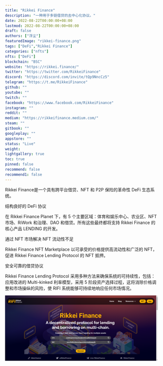 ```yaml
---
title: "Rikkei Finance"
description: "一种用于多链借贷的去中心化协议。"
date: 2022-08-22T00:00:00+08:00
lastmod: 2022-08-22T00:00:00+08:00
draft: false
authors: ["浮尘"]
featuredImage: "rikkei-finance.png"
tags: ["DeFi","Rikkei Finance"]
categories: ["nfts"]
nfts: ["DeFi"]
blockchain: "BSC"
website: "https://rikkei.finance/"
twitter: "https://twitter.com/RikkeiFinance"
discord: "https://discord.com/invite/tQp9NncCz5"
telegram: "https://t.me/RikkeiFinance"
github: ""
youtube: ""
twitch: ""
facebook: "https://www.facebook.com/RikkeiFinance"
instagram: ""
reddit: ""
medium: "https://rikkeifinance.medium.com/"
steam: ""
gitbook: ""
googleplay: ""
appstore: ""
status: "Live"
weight: 
lightgallery: true
toc: true
pinned: false
recommend: false
recommend1: false
---
```

Rikkei Finance是一个具有跨平台借贷、NFT 和 P2P 保险的革命性 DeFi 生态系统。

结构良好的 DeFi 协议

在 Rikkei Finance Planet 下，有 5 个主要区域：体育和娱乐中心、农业区、NFT 市场、RiWork 和治理、DAO 和借贷。所有这些最终都将支持 Rikkei Finance 的核心产品 LENDING 的开发。

 通过 NFT 市场解决 NFT 流动性不足

Rikkei Finance NFT Marketplace 以可承受的价格提供高流动性和广泛的 NFT，促进 Rikkei Finance Lending Protocol 的 NFT 抵押。

安全可靠的借贷协议

Rikkei Finance Lending Protocol 采用多种方法来确保系统的可持续性，包括：应用改进的 Multi-kinked 利率模型，采用 5 阶段资产选择过程，这将消除价格调整和市场操纵的风险，使 RIFI 系统能够可持续地响应任何市场情况。

![4846515132](4846515132.png)